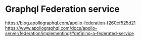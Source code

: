# Graphql Federation service

https://blog.apollographql.com/apollo-federation-f260cf525d21
https://www.apollographql.com/docs/apollo-server/federation/implementing/#defining-a-federated-service